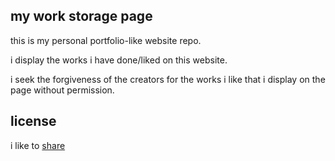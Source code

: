 ## my work storage page
this is my personal portfolio-like website repo. 

i display the works i have done/liked on this website.

i seek the forgiveness of the creators for the works i like that i display on the page without permission.


## license
i like to [share](LICENSE)

